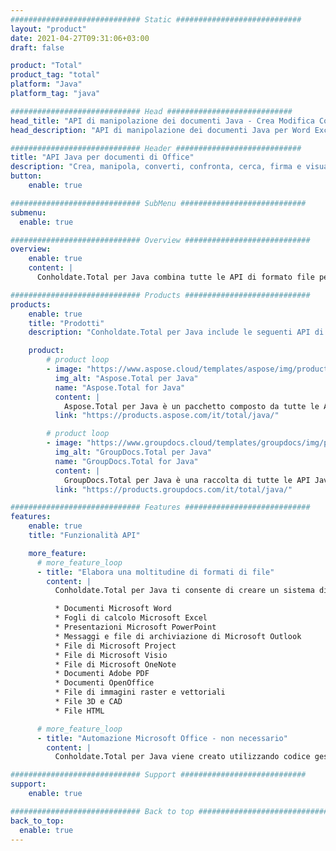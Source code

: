 ```yaml
---
############################# Static ############################
layout: "product"
date: 2021-04-27T09:31:06+03:00
draft: false

product: "Total"
product_tag: "total"
platform: "Java"
platform_tag: "java"

############################# Head ############################
head_title: "API di manipolazione dei documenti Java - Crea Modifica Converti Visualizza Annota documenti"
head_description: "API di manipolazione dei documenti Java per Word Excel PowerPoint Outlook HTML PDF Immagine formati 3D. Aggiungi le funzionalità di codici a barre e OCR alle tue applicazioni Java."

############################# Header ############################
title: "API Java per documenti di Office"
description: "Crea, manipola, converti, confronta, cerca, firma e visualizza Word, Excel, PowerPoint, Outlook, Visio, PDF e più di 100 altri formati di file in Java."
button:
    enable: true

############################# SubMenu ############################
submenu:
  enable: true

############################# Overview ############################
overview:
    enable: true
    content: |
      Conholdate.Total per Java combina tutte le API di formato file per Java in un unico pacchetto offerto da Aspose & GroupDocs. Consente agli sviluppatori di creare, modificare, stampare, visualizzare, annotare, confrontare, firmare, automatizzare, cercare e convertire tra un'ampia gamma di formati di documenti popolari all'interno di qualsiasi applicazione Java (J2SE, J2EE, J2ME).

############################# Products ############################
products:
    enable: true
    title: "Prodotti"
    description: "Conholdate.Total per Java include le seguenti API di manipolazione dei documenti per Java:"

    product:
        # product loop
        - image: "https://www.aspose.cloud/templates/aspose/img/products/total/aspose_total-for-java.svg"
          img_alt: "Aspose.Total per Java"
          name: "Aspose.Total for Java"
          content: |
            Aspose.Total per Java è un pacchetto composto da tutte le API Aspose per Java. Ti consente di creare, manipolare, convertire e renderizzare Word, Excel, PDF, PowerPoint, Outlook e più di 100 altri formati di file all'interno di qualsiasi applicazione Java senza installare Microsoft Office.
          link: "https://products.aspose.com/it/total/java/"

        # product loop
        - image: "https://www.groupdocs.cloud/templates/groupdocs/img/products/total/border/groupdocs-total-java.svg"
          img_alt: "GroupDocs.Total per Java"
          name: "GroupDocs.Total for Java"
          content: |
            GroupDocs.Total per Java è una raccolta di tutte le API Java offerte da GroupDocs. Fornisce la possibilità di visualizzare, annotare, convertire, confrontare, firmare, filigranare e modificare i formati di file più diffusi all'interno di qualsiasi applicazione Java.
          link: "https://products.groupdocs.com/it/total/java/"

############################# Features ############################
features:
    enable: true
    title: "Funzionalità API"

    more_feature:
      # more_feature_loop
      - title: "Elabora una moltitudine di formati di file"
        content: |
          Conholdate.Total per Java ti consente di creare un sistema di elaborazione file incredibilmente versatile in grado di gestire molti formati di file popolari. Puoi facilmente aprire, creare, modificare e persino inter-convertire i formati di file dei seguenti tipi.

          * Documenti Microsoft Word
          * Fogli di calcolo Microsoft Excel
          * Presentazioni Microsoft PowerPoint
          * Messaggi e file di archiviazione di Microsoft Outlook
          * File di Microsoft Project
          * File di Microsoft Visio
          * File di Microsoft OneNote
          * Documenti Adobe PDF
          * Documenti OpenOffice
          * File di immagini raster e vettoriali
          * File 3D e CAD
          * File HTML

      # more_feature_loop
      - title: "Automazione Microsoft Office - non necessario"
        content: |
          Conholdate.Total per Java viene creato utilizzando codice gestito che non richiede Microsoft Office o altri strumenti per funzionare con nessuno dei formati di file supportati. È una perfetta alternativa all'automazione di Microsoft Office in termini di funzionalità supportate, sicurezza, stabilità, scalabilità, velocità e prezzo.

############################# Support ############################
support:
    enable: true

############################# Back to top ###############################
back_to_top:
  enable: true
---
```

